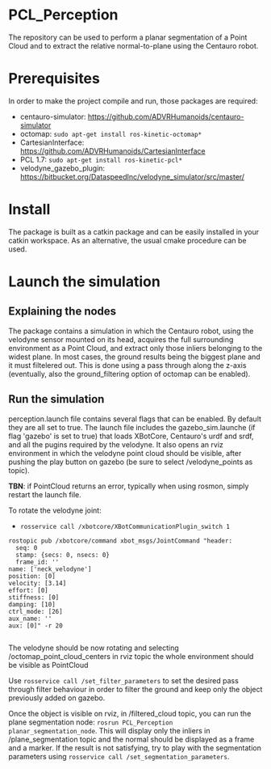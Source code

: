 # PCL_Perception
The repository can be used to perform a planar segmentation of a Point Cloud and to extract the relative normal-to-plane using the Centauro robot.

# Prerequisites
In order to make the project compile and run, those packages are required:
  - centauro-simulator: https://github.com/ADVRHumanoids/centauro-simulator
  - octomap: `sudo apt-get install ros-kinetic-octomap*`
  - CartesianInterface: https://github.com/ADVRHumanoids/CartesianInterface
  - PCL 1.7: `sudo apt-get install ros-kinetic-pcl*`
  - velodyne_gazebo_plugin: https://bitbucket.org/DataspeedInc/velodyne_simulator/src/master/
  
# Install
The package is built as a catkin package and can be easily installed in your catkin workspace. As an alternative, the usual cmake procedure can be used.

# Launch the simulation
Explaining the nodes 
-
The package contains a simulation in which the Centauro robot, using the velodyne sensor mounted on its head, acquires the full surrounding environment as a Point Cloud, and extract only those inliers belonging to the widest plane. In most cases, the ground results being the biggest plane and it must filtelered out. This is done using a pass through along the z-axis (eventually, also the ground_filtering option of octomap can be enabled).

Run the simulation
-
perception.launch file contains several flags that can be enabled. By default they are all set to true. 
The launch file includes the gazebo_sim.launche (if flag 'gazebo' is set to true) that loads XBotCore, Centauro's urdf and srdf, and all the pugins required by the velodyne. It also opens an rviz environment in which the velodyne point cloud should be visible, after pushing the play button on gazebo (be sure to select /velodyne_points as topic).

**TBN**: if PointCloud returns an error, typically when using rosmon, simply restart the launch file.

To rotate the velodyne joint:
  - `rosservice call /xbotcore/XBotCommunicationPlugin_switch 1`

```
rostopic pub /xbotcore/command xbot_msgs/JointCommand "header:
  seq: 0
  stamp: {secs: 0, nsecs: 0}
  frame_id: ''
name: ['neck_velodyne']
position: [0]
velocity: [3.14]
effort: [0]
stiffness: [0]
damping: [10]
ctrl_mode: [26]
aux_name: ''
aux: [0]" -r 20 
     
```
     
The velodyne should be now rotating and selecting /octomap_point_cloud_centers in rviz topic the whole environment should be visible as PointCloud

Use `rosservice call /set_filter_parameters` to set the desired pass through filter behaviour in order to filter the ground and keep only the object previously added on gazebo.

Once the object is visible on rviz, in /filtered_cloud topic, you can run the plane segmentation node: `rosrun PCL_Perception planar_segmentation_node`. This will display only the inliers in /plane_segmentation topic and the normal should be displayed as a frame and a marker. If the result is not satisfying, try to play with the segmentation parameters using `rosservice call /set_segmentation_parameters`.
